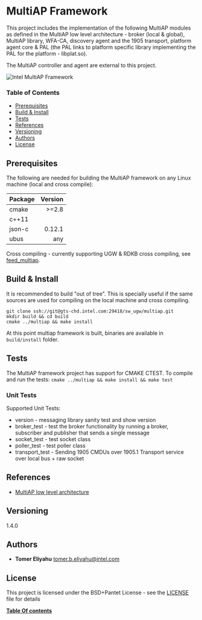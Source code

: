 # MultiAP Framework
This project includes the implementation of the following MultiAP modules as defined in the MultiAP low level architecture - broker (local & global), MultiAP library, WFA-CA, discovery agent and the 1905 transport, platform agent core & PAL (the PAL links to platform specific library implementing the PAL for the platform - libplat.so).

The MultiAP controller and agent are external to this project.

![Intel MultiAP Framework](resources/multiap_architecture.png)

### Table of Contents
<a name="table-of-contents"></a>
+ [Prerequisites](#prereq)
+ [Build & Install](#build)
+ [Tests](#test)
+ [References](#ref)
+ [Versioning](#ver)
+ [Authors](#authors)
+ [License](#license)

## Prerequisites
<a name="prereq"></a>

The following are needed for building the MultiAP framework on any Linux machine (local and cross compile):

| Package      |  Version  |
| --------- | -----:|
| cmake  | >=2.8 |
| c++11  |   |
| json-c  |  0.12.1  |
| ubus  |  any  |

Cross compiling - currently supporting UGW & RDKB cross compiling, see [feed_multiap](https://gts-chd.intel.com/projects/SW_UGW/repos/feed_multiap/browse).

## Build & Install
<a name="build"></a>

It is recommended to build "out of tree". This is specially useful if the same sources are used for compiling on the local machine and cross compiling.

    git clone ssh://git@gts-chd.intel.com:29418/sw_ugw/multiap.git 
    mkdir build && cd build
    cmake ../multiap && make install

At this point multiap framework is built, binaries are available in `build/install` folder.

## Tests
<a name="test"></a>

The MultiAP framework project has support for CMAKE CTEST.
To compile and run the tests: `cmake ../multiap && make install && make test`

### Unit Tests

Supported Unit Tests:
- version - messaging library sanity test and show version
- broker_test - test the broker functionality by running a broker, subscriber and publisher that sends a single message
- socket_test - test socket class
- poller_test - test poller class
- transport_test - Sending 1905 CMDUs over 1905.1 Transport service over local bus + raw socket

## References
<a name="ref"></a>
* [MultiAP low level architecture](https://polarion.imu.intel.com/polarion/#/project/IRE/wiki/Design/Intel%20MultiAP%20infrastructure%20HLD)

## Versioning
<a name="ver"></a>
1.4.0

## Authors
<a name="authors"></a>
* **Tomer Eliyahu**  tomer.b.eliyahu@intel.com

## License
<a name="license"></a>
This project is licensed under the BSD+Pantet License - see the [LICENSE](LICENSE) file for details

[__Table Of contents__](#table-of-contents)


